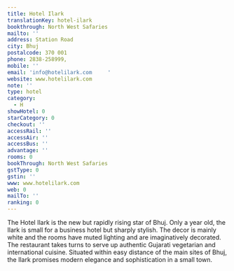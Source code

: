 ```yaml
---
title: Hotel Ilark
translationKey: hotel-ilark
bookthrough: North West Safaries
mailto: ''
address: Station Road
city: Bhuj
postalcode: 370 001
phone: 2838-258999,
mobile: ''
email: 'info@hotelilark.com     '
website: www.hotelilark.com
note: ''
type: hotel
category:
  - H
showHotel: 0
starCategory: 0
checkout: ''
accessRail: ''
accessAir: ''
accessBus: ''
advantage: ''
rooms: 0
bookThrough: North West Safaries
gstType: 0
gstin: ''
www: www.hotelilark.com
web: 0
mailTo: ''
ranking: 0
---
```







The Hotel Ilark is the new but rapidly rising star of Bhuj.     Only a year old, the Ilark is small for a business hotel but sharply stylish.     The decor is mainly white and the rooms have muted lighting and are imaginatively decorated.     The restaurant takes turns to serve up authentic Gujarati vegetarian and international cuisine.     Situated within easy distance of the main sites of Bhuj, the Ilark promises modern elegance and sophistication in a small town.